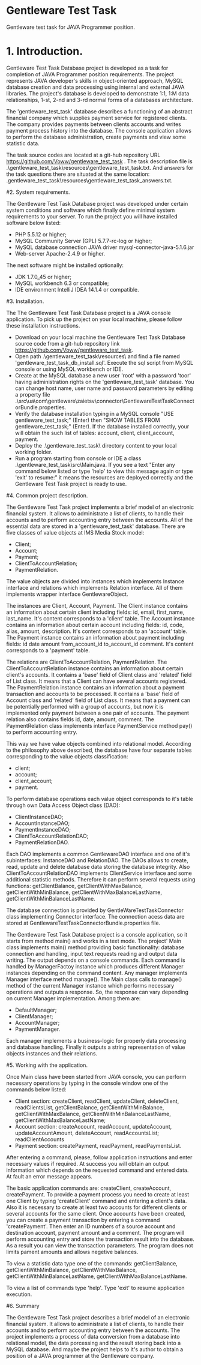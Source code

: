 # Gentleware Test Task
Gentleware test task for JAVA Programmer position.

# 1. Introduction.

Gentleware Test Task Database project is developed as a task for completion of JAVA Programmer position requirements. 
The project represents JAVA developer's skills in object-oriented approach, MySQL database 
creation and data processing using internal and external JAVA libraries. The project's database is developed 
to demonstrate 1:1, 1:M data relationships, 1-st, 2-nd and 3-rd normal forms of a databases architecture.

The 'gentleware_test_task' database describes a functioning of an abstract financial company which supplies 
payment service for registered clients. The company provides payments between clients accounts and writes payment
process history into the database. The console application allows to perform the database administration, create
payments and view some statistic data.

The task source codes are located at a git-hub repository URL https://github.com/Voww/gentleware_test_task . 
The task description file is .\gentleware_test_task\resources\gentleware_test_task.txt. And answers for the task 
questions there are situated at the same location: .gentleware_test_task\resources\gentleware_test_task_answers.txt.

#2. System requirements.

The Gentleware Test Task Database project was developed under certain system conditions and software which finally 
define minimal system requirements to your server. To run the project you will have installed 
software below listed:

* PHP 5.5.12 or higher;
* MySQL Community Server (GPL) 5.7.7-rc-log or higher;
* MySQL database connection JAVA driver mysql-connector-java-5.1.6.jar
* Web-server Apache-2.4.9 or higher.

The next software might be installed optionally:

* JDK 1.7.0_45 or higher;
* MySQL workbench 6.3 or compatible;
* IDE environment IntelliJ IDEA 14.1.4 or compatible.

#3. Installation.

The The Gentleware Test Task Database project is a JAVA console application. To pick up the project on your local 
machine, please follow these installation instructions.

* Download on your local machine the Gentleware Test Task Database source code from a git-hub repository link 
https://github.com/Voww/gentleware_test_task.
* Open path .\gentleware_test_task\resources\ and find a file named 'gentleware_test_task_db_install.sql'. Execute 
the sql script from MySQL console or using MySQL workbench or IDE.
* Create at the MySQL database a new user 'root' with a password 'toor' having administration rights on the 
'gentleware_test_task' database. You can change host name, user name and password parameters by editing 
a property file .\src\ua\com\gentleware\zaietsv\connector\GentlewareTestTaskConnectorBundle.properties.
* Verify the database installation typing in a MySQL console "USE gentleware_test_task;" (Enter) then
"SHOW TABLES FROM gentleware_test_task;" (Enter). If the database installed correctly, your will obtain the such list 
of tables: account, client, client_account, payment.
* Deploy the .\gentleware_test_task\ directory content to your local working folder.
* Run a program starting from console or IDE a class .\gentleware_test_task\src\Main.java.
If you see a text "Enter any command below listed or type 'help' to view this message again or type 'exit' to resume:"
it means the resources are deployed correctly and the Gentleware Test Task project is ready to use.

#4. Common project description.

The Gentleware Test Task project implements a brief model of an electronic financial system. It allows to administrate 
a list of clients, to handle their accounts and to perform accounting entry between the accounts. All of the essential
data are stored in a 'gentleware_test_task' database. There are five classes of value objects at IMS Media Stock model:

* Client;
* Account; 
* Payment;
* ClientToAccountRelation;
* PaymentRelation.

The value objects are divided into instances which implements Instance interface and relations which implements 
Relation interface. All of them implements wrapper interface GentlewareObject.

The instances are Client, Account, Payment. The Client instance contains an information about certain client including 
fields: id, email, first_name, last_name. It's content corresponds to a 'client' table. The Account instance contains 
an information about certain account including fields: id, code, alias, amount, description. It's content corresponds
to an 'account' table. The Payment instance contains an information about payment including fields: id date amount 
from_account_id to_account_id comment. It's content corresponds to a 'payment' table.

The relations are ClientToAccountRelation, PaymentRelation. The ClientToAccountRelation instance contains an information
about certain client's accounts. It contains a 'base' field of Client class and 'related' field of List<Account> class. 
It means that a Client can have several accounts registered. The PaymentRelation instance contains an information 
about a payment transaction and accounts to be processed. It contains a 'base' field of Account class and 'related' 
field of List<Account> class. It means that a payment can be potentially performed with a group of accounts, but now
it is implemented only payment between a one pair of accounts. The payment relation also contains fields id, date,
amount, comment. The PaymentRelation class implements interface PaymentService method pay() to perform accounting 
entry.

This way we have value objects combined into relational model. According to the philosophy above described, the database
have four separate tables corresponding to the value objects classification:

* client;
* account; 
* client_account;
* payment.

To perform database operations each value object corresponds to it's table through own Data Access Object class (DAO):

* ClientInstanceDAO;
* AccountInstanceDAO; 
* PaymentInstanceDAO;
* ClientToAccountRelationDAO;
* PaymentRelationDAO. 

Each DAO implements a common GentlewareDAO interface and one of it's subinterfaces: InstanceDAO and RelationDAO. The 
DAOs allows to create, read, update and delete database data storing the database integrity. Also 
ClientToAccountRelationDAO implements ClientService interface and some additional statistic methods. Therefore it can 
perform several requests using functions: getClientBalance, getClientWithMaxBalance, getClientWithMinBalance,
getClientWithMaxBalanceLastName, getClientWithMinBalanceLastName. 

The database connection is provided by GentleWareTestTaskConnector class implementing Connector interface. The 
connection acess data are stored at GentlewareTestTaskConnectorBundle.properties file.

The Gentleware Test Task Database project is a console application, so it starts from method main() and works in a text
mode. The project' Main class implements main() method providing basic functionality: database connection and
handling, input text requests reading and output data writing. The output depends on a console commands. Each command 
is handled by ManagerFactoy instance which produces different Manager instances depending on the command
content. Any manager implements Manager interface method manage(). The Main class calls to manage() method of the
current Manager instance which performs necessary operations and outputs a response. So, the response can vary depending
on current Manager implementation. Among them are:

* DefaultManager;
* ClientManager;
* AccountManager;
* PaymentManager.

Each manager implements a business-logic for properly data processing and database handling. Finally it outputs a string
representation of value objects instances and their relations.

#5. Working with the application.

Once Main class have been started from JAVA console, you can perform necessary operations by typing in the console
 window one of the commands below listed:

* Client section: createClient, readClient, updateClient, deleteClient, readClientsList, getClientBalance, 
getClientWithMinBalance, getClientWithMaxBalance, getClientWithMinBalanceLastName, getClientWithMaxBalanceLastName;
* Account section: createAccount, readAccount, updateAccount, updateAccountAmount, deleteAccount, readAccountsList; 
readClientAccounts
* Payment section: createPayment, readPayment, readPaymentsList.

After entering a command, please, follow application instructions and enter necessary values if required. At success
you will obtain an output information which depends on the requested command and entered data. At fault an error 
message appears.

The basic application commands are: createClient, createAccount, createPayment. To provide a payment process you need 
to create at least one Client by typing 'createClient' command and entering a client's data. Also it is necessary to 
create at least two accounts for different clients or several accounts for the same client. Once accounts have been 
created, you can create a payment transaction by entering a command 'createPayment'. Then enter an ID numbers of a 
source account and destination account, payment amount and a comment. The program will perform accounting entry and
store the transaction result into the database. As a result you can view the transaction parameters. The program does
not limits pament amounts and allows negetive balances.

To view a statistic data type one of the commands: getClientBalance, getClientWithMinBalance, getClientWithMaxBalance,
getClientWithMinBalanceLastName, getClientWithMaxBalanceLastName.

To view a list of commands type 'help'. Type 'exit' to resume application execution.

#6. Summary

The Gentleware Test Task project describes a brief model of an electronic financial system. It allows to administrate 
a list of clients, to handle their accounts and to perform accounting entry between the accounts. The project implements
a process of data conversion from a database into relational model, the data porcessing and the result storing back into
a MySQL database. And maybe the project helps to it's author to obtain a position of a JAVA programmer at the Gentleware 
company.

 

